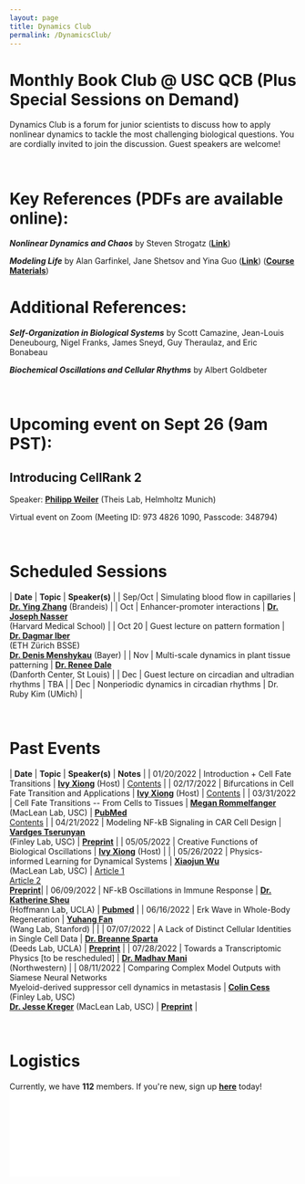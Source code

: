 ```yaml
---
layout: page
title: Dynamics Club
permalink: /DynamicsClub/
---
```


# Monthly Book Club @ USC QCB (Plus Special Sessions on Demand)

Dynamics Club is a forum for junior scientists to discuss how to apply nonlinear dynamics to tackle the most challenging biological questions. You are cordially invited to join the discussion. Guest speakers are welcome! 

&nbsp;
&nbsp;

# Key References (PDFs are available online): 

***Nonlinear Dynamics and Chaos*** by Steven Strogatz ([**Link**](https://www.stevenstrogatz.com/books/nonlinear-dynamics-and-chaos-with-applications-to-physics-biology-chemistry-and-engineering))

***Modeling Life*** by Alan Garfinkel, Jane Shetsov and Yina Guo ([**Link**](https://link.springer.com/book/10.1007/978-3-319-59731-7)) ([**Course Materials**](https://modelinginbiology.github.io))


# Additional References:

***Self-Organization in Biological Systems*** by Scott Camazine, Jean-Louis Deneubourg, Nigel Franks, James Sneyd, Guy Theraulaz, and Eric Bonabeau

***Biochemical Oscillations and Cellular Rhythms*** by Albert Goldbeter

&nbsp;
&nbsp;

# Upcoming event on Sept 26 (9am PST):

## **Introducing CellRank 2**

Speaker: [**Philipp Weiler**](https://www.helmholtz-munich.de/icb/research/groups/machine-learning/staff/staff/ma/10252/-Weiler/index.html) (Theis Lab, Helmholtz Munich)

Virtual event on Zoom (Meeting ID: 973 4826 1090, Passcode: 348794)

&nbsp;
&nbsp;

# Scheduled Sessions

| **Date** | **Topic** | **Speaker(s)** |
| Sep/Oct | Simulating blood flow in capillaries | [**Dr. Ying Zhang**](https://www.brandeis.edu/mathematics/people/index.html) (Brandeis) |
| Oct | Enhancer-promoter interactions | [**Dr. Joseph Nasser**](https://connects.catalyst.harvard.edu/Profiles/display/Person/200753) <br /> (Harvard Medical School) |
| Oct 20 | Guest lecture on pattern formation | [**Dr. Dagmar Iber**](https://bsse.ethz.ch/cobi/group/people/person-detail.MTQ5NDI0.TGlzdC8yMjA0LC0xMDM3ODQxNDk3.html) <br /> (ETH Zürich BSSE) <br /> [**Dr. Denis Menshykau**](https://www.linkedin.com/in/dmenshykau/?originalSubdomain=de) (Bayer) |
| Nov | Multi-scale dynamics in plant tissue patterning | [**Dr. Renee Dale**](https://rdale1.github.io/about/) <br /> (Danforth Center, St Louis) |
| Dec | Guest lecture on circadian and ultradian rhythms | TBA |
| Dec | Nonperiodic dynamics in circadian rhythms | Dr. Ruby Kim (UMich) |

&nbsp;
&nbsp;

# Past Events

| **Date** | **Topic** | **Speaker(s)** | **Notes** |
| 01/20/2022 | Introduction + Cell Fate Transitions | [**Ivy Xiong**](https://lingyunxiong.github.io) (Host) | [Contents](https://drive.google.com/file/d/18OcjJginmYzX9KQ-J0J64o9GeMG6ya-I/view?usp=sharing) |
| 02/17/2022 | Bifurcations in Cell Fate Transition and Applications | [**Ivy Xiong**](https://lingyunxiong.github.io) (Host) | [Contents](https://drive.google.com/file/d/1W0TRbrKwryFQ2U7IN9CR-ufOTZHycH88/view?usp=sharing ) |
| 03/31/2022 | Cell Fate Transitions -- From Cells to Tissues | [**Megan Rommelfanger**](https://macleanlab.usc.edu/people/megan-rommelfanger/) (MacLean Lab, USC) | [**PubMed**](https://pubmed.ncbi.nlm.nih.gov/34935903/) <br /> [Contents](https://drive.google.com/file/d/1LzuqVaFz5hKXT37KzmXHevop3o0gxp7n/view?usp=sharing) |
| 04/21/2022 | Modeling NF-kB Signaling in CAR Cell Design | [**Vardges Tserunyan**](http://csbl.usc.edu/people/lab-members/) <br /> (Finley Lab, USC) | [**Preprint**](https://www.biorxiv.org/content/10.1101/2022.04.27.489659v1) |
| 05/05/2022 | Creative Functions of Biological Oscillations | [**Ivy Xiong**](https://lingyunxiong.github.io) (Host) | |
| 05/26/2022 | Physics-informed Learning for Dynamical Systems | [**Xiaojun Wu**](https://macleanlab.usc.edu/people/xiaojun-wu2/) <br /> (MacLean Lab, USC) | [Article 1](https://proceedings.mlr.press/v144/wang21a.html) <br /> [Article 2](https://www.nature.com/articles/s41467-021-26434-1) <br /> [**Preprint**](https://www.biorxiv.org/content/10.1101/2022.05.18.492557v1)|
| 06/09/2022 | NF-kB Oscillations in Immune Response | [**Dr. Katherine Sheu**](https://mstp.healthsciences.ucla.edu/people/katherine-sheu/) <br /> (Hoffmann Lab, UCLA) | [**Pubmed**](https://pubmed.ncbi.nlm.nih.gov/34140389/) |
| 06/16/2022 | Erk Wave in Whole-Body Regeneration | [**Yuhang Fan**](https://profiles.stanford.edu/yuhang-fan) <br /> (Wang Lab, Stanford) | |
| 07/07/2022 | A Lack of Distinct Cellular Identities in Single Cell Data | [**Dr. Breanne Sparta**](https://www.linkedin.com/in/breanne-sparta-1a80903a/) <br /> (Deeds Lab, UCLA) | [**Preprint**](https://www.biorxiv.org/content/10.1101/2022.06.03.494765v1) |
| 07/28/2022 | Towards a Transcriptomic Physics [to be rescheduled] | [**Dr. Madhav Mani**](https://www.madhavmani.com) <br /> (Northwestern) |
| 08/11/2022 | Comparing Complex Model Outputs with Siamese Neural Networks <br /> Myeloid-derived suppressor cell dynamics in metastasis | [**Colin Cess**](http://csbl.usc.edu/people/lab-members/) (Finley Lab, USC) <br /> [**Dr. Jesse Kreger**](https://macleanlab.usc.edu/people/jesse-kreger/) (MacLean Lab, USC) | [**Preprint**](https://doi.org/10.1101/2022.06.15.496246) |

&nbsp;
&nbsp;

# Logistics

Currently, we have **112** members. If you're new, sign up [**here**](https://forms.gle/zvwmxyHC8XhYZZx77) today!
![DynamicsClub](/images/DynamicsClub_Sept2022.pdf)